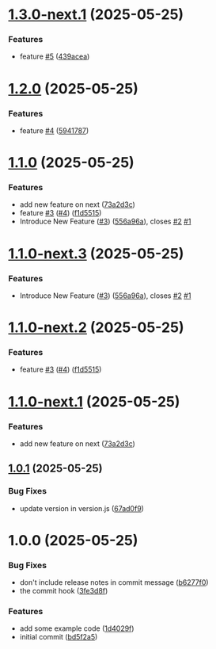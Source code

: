 # [1.3.0-next.1](https://github.com/jamesrusso/semantic-version-playground/compare/v1.2.0...v1.3.0-next.1) (2025-05-25)


### Features

* feature [#5](https://github.com/jamesrusso/semantic-version-playground/issues/5) ([439acea](https://github.com/jamesrusso/semantic-version-playground/commit/439aceaf021a5cd209b209ffd2dc0bc7b660a4c0))

# [1.2.0](https://github.com/jamesrusso/semantic-version-playground/compare/v1.1.0...v1.2.0) (2025-05-25)


### Features

* feature [#4](https://github.com/jamesrusso/semantic-version-playground/issues/4) ([5941787](https://github.com/jamesrusso/semantic-version-playground/commit/594178705d9104aff7da60590482d4108810f98a))

# [1.1.0](https://github.com/jamesrusso/semantic-version-playground/compare/v1.0.1...v1.1.0) (2025-05-25)


### Features

* add new feature on next ([73a2d3c](https://github.com/jamesrusso/semantic-version-playground/commit/73a2d3cbe006d4c6981dff01133ac0c8f6217d97))
* feature [#3](https://github.com/jamesrusso/semantic-version-playground/issues/3) ([#4](https://github.com/jamesrusso/semantic-version-playground/issues/4)) ([f1d5515](https://github.com/jamesrusso/semantic-version-playground/commit/f1d5515619900d199f3923e7e3bdeb0c83b6f4ef))
* Introduce New Feature ([#3](https://github.com/jamesrusso/semantic-version-playground/issues/3)) ([556a96a](https://github.com/jamesrusso/semantic-version-playground/commit/556a96a597733996692e169c19455d1380f111de)), closes [#2](https://github.com/jamesrusso/semantic-version-playground/issues/2) [#1](https://github.com/jamesrusso/semantic-version-playground/issues/1)

# [1.1.0-next.3](https://github.com/jamesrusso/semantic-version-playground/compare/v1.1.0-next.2...v1.1.0-next.3) (2025-05-25)


### Features

* Introduce New Feature ([#3](https://github.com/jamesrusso/semantic-version-playground/issues/3)) ([556a96a](https://github.com/jamesrusso/semantic-version-playground/commit/556a96a597733996692e169c19455d1380f111de)), closes [#2](https://github.com/jamesrusso/semantic-version-playground/issues/2) [#1](https://github.com/jamesrusso/semantic-version-playground/issues/1)

# [1.1.0-next.2](https://github.com/jamesrusso/semantic-version-playground/compare/v1.1.0-next.1...v1.1.0-next.2) (2025-05-25)


### Features

* feature [#3](https://github.com/jamesrusso/semantic-version-playground/issues/3) ([#4](https://github.com/jamesrusso/semantic-version-playground/issues/4)) ([f1d5515](https://github.com/jamesrusso/semantic-version-playground/commit/f1d5515619900d199f3923e7e3bdeb0c83b6f4ef))

# [1.1.0-next.1](https://github.com/jamesrusso/semantic-version-playground/compare/v1.0.1...v1.1.0-next.1) (2025-05-25)


### Features

* add new feature on next ([73a2d3c](https://github.com/jamesrusso/semantic-version-playground/commit/73a2d3cbe006d4c6981dff01133ac0c8f6217d97))

## [1.0.1](https://github.com/jamesrusso/semantic-version-playground/compare/v1.0.0...v1.0.1) (2025-05-25)


### Bug Fixes

* update version in version.js ([67ad0f9](https://github.com/jamesrusso/semantic-version-playground/commit/67ad0f900f31fbef6e173707ab779c38212ca378))

# 1.0.0 (2025-05-25)


### Bug Fixes

* don't include release notes in commit message ([b6277f0](https://github.com/jamesrusso/semantic-version-playground/commit/b6277f0d1eeadc9ddb554f68dbf7a8a08c9f4669))
* the commit hook ([3fe3d8f](https://github.com/jamesrusso/semantic-version-playground/commit/3fe3d8f4b65e08f89f313c92c375681ac3b5f5c1))


### Features

* add some example code ([1d4029f](https://github.com/jamesrusso/semantic-version-playground/commit/1d4029f4af7886f78a849e7b616337a2206fe1bf))
* initial commit ([bd5f2a5](https://github.com/jamesrusso/semantic-version-playground/commit/bd5f2a519afbcd628be48bf8c17af7ef6da3031f))
